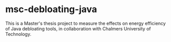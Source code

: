 # msc-debloating-java
This is a Master's thesis project to measure the effects on energy efficiency of Java debloating tools, in collaboration with Chalmers University of Technology.
